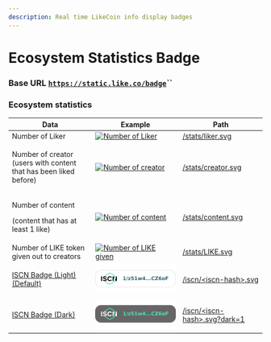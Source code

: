 ```yaml
---
description: Real time LikeCoin info display badges
---
```


# Ecosystem Statistics Badge

### Base URL [`https://static.like.co/badge`](https://static.like.co/badge)``

### Ecosystem statistics

| Data                                                                         | Example                                                                                   | Path                                                                 |
| ---------------------------------------------------------------------------- | ----------------------------------------------------------------------------------------- | -------------------------------------------------------------------- |
| Number of Liker                                                              | [![Number of Liker](https://static.like.co/badge/stats/liker.svg)](https://like.co/)      | [/stats/liker.svg](https://static.like.co/badge/stats/liker.svg)     |
| <p>Number of creator <br>(users with content that has been liked before)</p> | [![Number of creator](https://static.like.co/badge/stats/creator.svg)](https://like.co/)  | [/stats/creator.svg](https://static.like.co/badge/stats/creator.svg) |
| <p>Number of content</p><p>(content that has at least 1 like)</p>            | [![Number of content](https://static.like.co/badge/stats/content.svg)](https://like.co/)  | [/stats/content.svg](https://static.like.co/badge/stats/content.svg) |
| Number of LIKE token given out to creators                                   | [![Number of LIKE given](https://static.like.co/badge/stats/LIKE.svg)](https://like.co/)  | [/stats/LIKE.svg](https://static.like.co/badge/stats/LIKE.svg)       |
| [ISCN Badge (Light) (Default)](iscn/iscn-badge.md)                           |  <img src="../.gitbook/assets/light-badge (1).svg" alt="" data-size="original">           | [/iscn/\<iscn-hash>.svg](iscn/iscn-badge.md)                         |
| [ISCN Badge (Dark)](iscn/iscn-badge.md)                                      | <img src="../.gitbook/assets/dark-badge.svg" alt="" data-size="original">                 | [/iscn/\<iscn-hash>.svg?dark=1](iscn/iscn-badge.md)                  |

